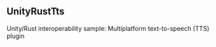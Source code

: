 UnityRustTts
------------

Unity/Rust interoperability sample: Multiplatform text-to-speech (TTS) plugin
